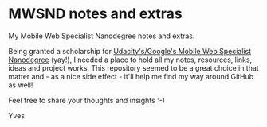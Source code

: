 # MWSND notes and extras
My Mobile Web Specialist Nanodegree notes and extras.

Being granted a scholarship for [Udacity's/Google's Mobile Web Specialist Nanodegree](https://www.udacity.com/course/mobile-web-specialist-nanodegree--nd024) (yay!), I needed a place to hold all my notes, resources, links, ideas and project works. This repository seemed to be a great choice in that matter and - as a nice side effect - it'll help me find my way around GitHub as well! 

Feel free to share your thoughts and insights :-)

Yves
